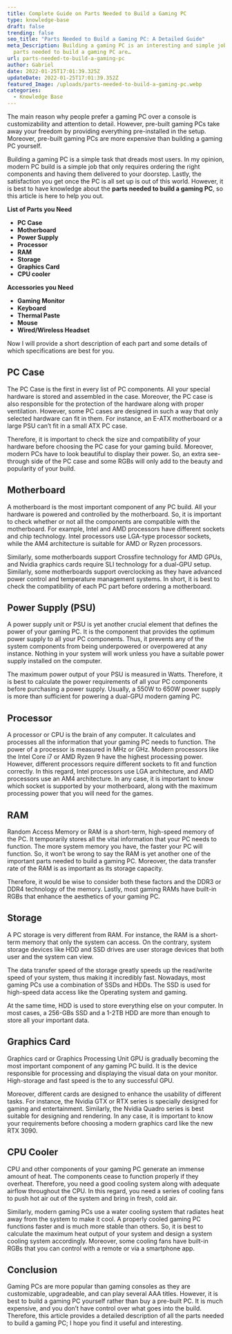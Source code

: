 ```yaml
---
title: Complete Guide on Parts Needed to Build a Gaming PC
type: knowledge-base
draft: false
trending: false
seo_title: "Parts Needed to Build a Gaming PC: A Detailed Guide"
meta_Description: Building a gaming PC is an interesting and simple job. The
  parts needed to build a gaming PC are…
url: parts-needed-to-build-a-gaming-pc
author: Gabriel
date: 2022-01-25T17:01:39.325Z
updateDate: 2022-01-25T17:01:39.352Z
featured_Image: /uploads/parts-needed-to-build-a-gaming-pc.webp
categories:
  - Knowledge Base
---
```

The main reason why people prefer a gaming PC over a console is customizability and attention to detail. However, pre-built gaming PCs take away your freedom by providing everything pre-installed in the setup. Moreover, pre-built gaming PCs are more expensive than building a gaming PC yourself. 

Building a gaming PC is a simple task that dreads most users. In my opinion, modern PC build is a simple job that only requires ordering the right components and having them delivered to your doorstep. Lastly, the satisfaction you get once the PC is all set up is out of this world. However, it is best to have knowledge about the **parts needed to build a gaming PC**, so this article is here to help you out.

**List of Parts you Need**

* **PC Case**
* **Motherboard**
* **Power Supply**
* **Processor**
* **RAM**
* **Storage**
* **Graphics Card**
* **CPU cooler**

**Accessories you Need**

* **Gaming Monitor**
* **Keyboard**
* **Thermal Paste**
* **Mouse**
* **Wired/Wireless Headset**

Now I will provide a short description of each part and some details of which specifications are best for you.

## PC Case

The PC Case is the first in every list of PC components. All your special hardware is stored and assembled in the case. Moreover, the PC case is also responsible for the protection of the hardware along with proper ventilation. However, some PC cases are designed in such a way that only selected hardware can fit in them. For instance, an E-ATX motherboard or a large PSU can’t fit in a small ATX PC case. 

Therefore, it is important to check the size and compatibility of your hardware before choosing the PC case for your gaming build. Moreover, modern PCs have to look beautiful to display their power. So, an extra see-through side of the PC case and some RGBs will only add to the beauty and popularity of your build.

## Motherboard

A motherboard is the most important component of any PC build. All your hardware is powered and controlled by the motherboard. So, it is important to check whether or not all the components are compatible with the motherboard. For example, Intel and AMD processors have different sockets and chip technology. Intel processors use LGA-type processor sockets, while the AM4 architecture is suitable for AMD or Ryzen processors. 

Similarly, some motherboards support Crossfire technology for AMD GPUs, and Nvidia graphics cards require SLI technology for a dual-GPU setup. Similarly, some motherboards support overclocking as they have advanced power control and temperature management systems. In short, it is best to check the compatibility of each PC part before ordering a motherboard.  

## Power Supply (PSU)

A power supply unit or PSU is yet another crucial element that defines the power of your gaming PC. It is the component that provides the optimum power supply to all your PC components. Thus, it prevents any of the system components from being underpowered or overpowered at any instance. Nothing in your system will work unless you have a suitable power supply installed on the computer. 

The maximum power output of your PSU is measured in Watts. Therefore, it is best to calculate the power requirements of all your PC components before purchasing a power supply. Usually, a 550W to 650W power supply is more than sufficient for powering a dual-GPU modern gaming PC.

## Processor

A processor or CPU is the brain of any computer. It calculates and processes all the information that your gaming PC needs to function. The power of a processor is measured in MHz or GHz. Modern processors like the Intel Core i7 or AMD Ryzen 9 have the highest processing power. However, different processors require different sockets to fit and function correctly. In this regard, Intel processors use LGA architecture, and AMD processors use an AM4 architecture. In any case, it is important to know which socket is supported by your motherboard, along with the maximum processing power that you will need for the games. 

## RAM

Random Access Memory or RAM is a short-term, high-speed memory of the PC. It temporarily stores all the vital information that your PC needs to function. The more system memory you have, the faster your PC will function. So, it won’t be wrong to say the RAM is yet another one of the important parts needed to build a gaming PC. Moreover, the data transfer rate of the RAM is as important as its storage capacity.

Therefore, it would be wise to consider both these factors and the DDR3 or DDR4 technology of the memory. Lastly, most gaming RAMs have built-in RGBs that enhance the aesthetics of your gaming PC.

## Storage

A PC storage is very different from RAM. For instance, the RAM is a short-term memory that only the system can access. On the contrary, system storage devices like HDD and SSD drives are user storage devices that both user and the system can view. 

The data transfer speed of the storage greatly speeds up the read/write speed of your system, thus making it incredibly fast. Nowadays, most gaming PCs use a combination of SSDs and HDDs. The SSD is used for high-speed data access like the Operating system and gaming.

At the same time, HDD is used to store everything else on your computer. In most cases, a 256-GBs SSD and a 1-2TB HDD are more than enough to store all your important data.

## Graphics Card

Graphics card or Graphics Processing Unit GPU is gradually becoming the most important component of any gaming PC build. It is the device responsible for processing and displaying the visual data on your monitor. High-storage and fast speed is the to any successful GPU.

Moreover, different cards are designed to enhance the usability of different tasks. For instance, the Nvidia GTX or RTX series is specially designed for gaming and entertainment. Similarly, the Nvidia Quadro series is best suitable for designing and rendering. In any case, it is important to know your requirements before choosing a modern graphics card like the new RTX 3090.

## CPU Cooler

CPU and other components of your gaming PC generate an immense amount of heat. The components cease to function properly if they overheat. Therefore, you need a good cooling system along with adequate airflow throughout the CPU. In this regard, you need a series of cooling fans to push hot air out of the system and bring in fresh, cold air. 

Similarly, modern gaming PCs use a water cooling system that radiates heat away from the system to make it cool. A properly cooled gaming PC functions faster and is much more stable than others. So, it is best to calculate the maximum heat output of your system and design a system cooling system accordingly. Moreover, some cooling fans have built-in RGBs that you can control with a remote or via a smartphone app. 

## Conclusion

Gaming PCs are more popular than gaming consoles as they are customizable, upgradeable, and can play several AAA titles. However, it is best to build a gaming PC yourself rather than buy a pre-built PC. It is much expensive, and you don’t have control over what goes into the build. Therefore, this article provides a detailed description of all the parts needed to build a gaming PC; I hope you find it useful and interesting.